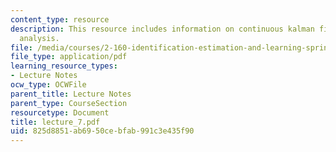 ```yaml
---
content_type: resource
description: This resource includes information on continuous kalman filter, and convergence
  analysis.
file: /media/courses/2-160-identification-estimation-and-learning-spring-2006/825d8851ab6950cebfab991c3e435f90_lecture_7.pdf
file_type: application/pdf
learning_resource_types:
- Lecture Notes
ocw_type: OCWFile
parent_title: Lecture Notes
parent_type: CourseSection
resourcetype: Document
title: lecture_7.pdf
uid: 825d8851-ab69-50ce-bfab-991c3e435f90
---
```

